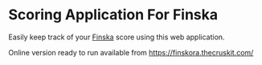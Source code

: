 # Scoring Application For Finska

Easily keep track of your [Finska](https://www.finska.com.au/) score using this web application.

Online version ready to run available from https://finskora.thecruskit.com/
